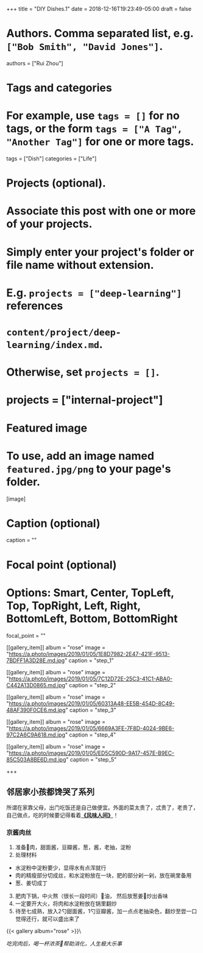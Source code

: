+++
title = "DIY Dishes.1"
date = 2018-12-16T19:23:49-05:00
draft = false

# Authors. Comma separated list, e.g. `["Bob Smith", "David Jones"]`.
authors = ["Rui Zhou"]

# Tags and categories
# For example, use `tags = []` for no tags, or the form `tags = ["A Tag", "Another Tag"]` for one or more tags.
tags = ["Dish"]
categories = ["Life"]

# Projects (optional).
#   Associate this post with one or more of your projects.
#   Simply enter your project's folder or file name without extension.
#   E.g. `projects = ["deep-learning"]` references 
#   `content/project/deep-learning/index.md`.
#   Otherwise, set `projects = []`.
# projects = ["internal-project"]

# Featured image
# To use, add an image named `featured.jpg/png` to your page's folder. 
[image]
  # Caption (optional)
  caption = ""

  # Focal point (optional)
  # Options: Smart, Center, TopLeft, Top, TopRight, Left, Right, BottomLeft, Bottom, BottomRight
  focal_point = ""

[[gallery_item]]
album = "rose"
image = "https://a.photo/images/2019/01/05/1E8D7982-2E47-421F-9513-7BDFF1A3D28E.md.jpg"
caption = "step_1"

[[gallery_item]]
album = "rose"
image = "https://a.photo/images/2019/01/05/7C12D72E-25C3-41C1-ABA0-C442A13D0865.md.jpg"
caption = "step_2"

[[gallery_item]]
album = "rose"
image = "https://a.photo/images/2019/01/05/60313A48-EE5B-454D-8C49-48AF390F0CE6.md.jpg"
caption = "step_3"

[[gallery_item]]
album = "rose"
image = "https://a.photo/images/2019/01/05/6669A3FE-7F8D-4024-9BE6-97C2A6C9A618.md.jpg"
caption = "step_4"

[[gallery_item]]
album = "rose"
image = "https://a.photo/images/2019/01/05/ED5C590D-9A17-457E-B9EC-85C503A8BE6D.md.jpg"
caption = "step_5"


+++
## 邻居家小孩都馋哭了系列

所谓在家靠父母，出门吃饭还是自己做便宜。外面的菜太贵了，忒贵了，老贵了，自己做点，吃的时候要记得看着[**《风味人间》**](http://www.kk3.tv/view/66728.html)！

### 京酱肉丝

1. 准备肉，甜面酱，豆瓣酱，葱，酱，老抽，淀粉
2. 处理材料
  - 水淀粉中淀粉要少，显得水有点浑就行
  - 肉的精瘦部分切成丝，和水淀粉放在一块，肥的部分剁一剁，放在碗里备用
  - 葱、姜切成丁
3. 肥肉下锅，中火熬（很长一段时间）油， 然后放葱姜炒出香味
4. 一定要开大火，将肉和水淀粉放在锅里翻炒
5. 待至七成熟，放入2勺甜面酱，1勺豆瓣酱，加一点点老抽染色，翻炒至尝一口觉得还行，就可以盛出来了

{{< gallery album="rose" >}}\\

_吃完肉后，喝一杯浓茶帮助消化，人生极大乐事_

